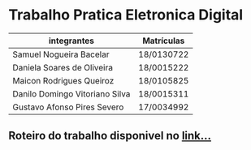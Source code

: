 # Trabalho Pratica Eletronica Digital

| integrantes  | Matrículas |
| ------------ | ------------ |
| Samuel Nogueira Bacelar |18/0130722 |
| Daniela Soares de Oliveira | 18/0015222 |
| Maicon Rodrigues Queiroz | 18/0105825|
| Danilo Domingo Vitoriano Silva | 18/0015311 |
| Gustavo Afonso Pires Severo | 17/0034992 |

## Roteiro do trabalho disponivel no [link...](https://aprender.ead.unb.br/pluginfile.php/596251/mod_resource/content/20/Roteiro%20do%20Projeto%20Final.pdf)


